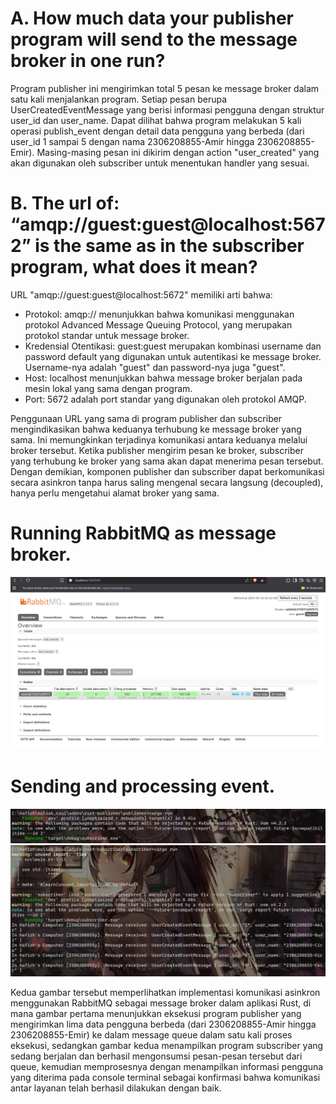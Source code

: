 # A. How much data your publisher program will send to the message broker in one run?

Program publisher ini mengirimkan total 5 pesan ke message broker dalam satu kali menjalankan program. Setiap pesan berupa UserCreatedEventMessage yang berisi informasi pengguna dengan struktur user_id dan user_name. Dapat dilihat bahwa program melakukan 5 kali operasi publish_event dengan detail data pengguna yang berbeda (dari user_id 1 sampai 5 dengan nama 2306208855-Amir hingga 2306208855-Emir). Masing-masing pesan ini dikirim dengan action "user_created" yang akan digunakan oleh subscriber untuk menentukan handler yang sesuai.

# B. The url of: “amqp://guest:guest@localhost:5672” is the same as in the subscriber program, what does it mean?

URL "amqp://guest:guest@localhost:5672" memiliki arti bahwa:

- Protokol: amqp:// menunjukkan bahwa komunikasi menggunakan protokol Advanced Message Queuing Protocol, yang merupakan protokol standar untuk message broker.
- Kredensial Otentikasi: guest:guest merupakan kombinasi username dan password default yang digunakan untuk autentikasi ke message broker. Username-nya adalah "guest" dan password-nya juga "guest".
- Host: localhost menunjukkan bahwa message broker berjalan pada mesin lokal yang sama dengan program.
- Port: 5672 adalah port standar yang digunakan oleh protokol AMQP.

Penggunaan URL yang sama di program publisher dan subscriber mengindikasikan bahwa keduanya terhubung ke message broker yang sama. Ini memungkinkan terjadinya komunikasi antara keduanya melalui broker tersebut. Ketika publisher mengirim pesan ke broker, subscriber yang terhubung ke broker yang sama akan dapat menerima pesan tersebut. Dengan demikian, komponen publisher dan subscriber dapat berkomunikasi secara asinkron tanpa harus saling mengenal secara langsung (decoupled), hanya perlu mengetahui alamat broker yang sama.

# Running RabbitMQ as message broker.

![rabbitmq](image.png)

# Sending and processing event.

![alt text](image-2.png)
![alt text](image-1.png)

Kedua gambar tersebut memperlihatkan implementasi komunikasi asinkron menggunakan RabbitMQ sebagai message broker dalam aplikasi Rust, di mana gambar pertama menunjukkan eksekusi program publisher yang mengirimkan lima data pengguna berbeda (dari 2306208855-Amir hingga 2306208855-Emir) ke dalam message queue dalam satu kali proses eksekusi, sedangkan gambar kedua menampilkan program subscriber yang sedang berjalan dan berhasil mengonsumsi pesan-pesan tersebut dari queue, kemudian memprosesnya dengan menampilkan informasi pengguna yang diterima pada console terminal sebagai konfirmasi bahwa komunikasi antar layanan telah berhasil dilakukan dengan baik.